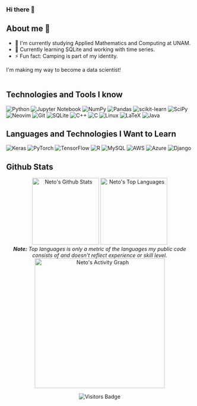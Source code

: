 ### Hi there 👋

<!--
**neto-riga/neto-riga** is a ✨ _special_ ✨ repository because its `README.md` (this file) appears on your GitHub profile.

Here are some ideas to get you started:


- 👯 I’m looking to collaborate on ...
- 🤔 I’m looking for help with ...
- 💬 Ask me about ...
- 😄 Pronouns: ...
-->
## About me 🕺
- 🔭 I'm currently studying Applied Mathematics and Computing at UNAM.
- 🌱 Currently learning SQLite and working with time series.
- ⚡ Fun fact: Camping is part of my identity.

I'm making my way to become a data scientist!<br><br>
## Technologies and Tools I know
![Python](https://img.shields.io/badge/python-3670A0?style=for-the-badge&logo=python&logoColor=ffdd54)
![Jupyter Notebook](https://img.shields.io/badge/jupyter-%23FA0F00.svg?style=for-the-badge&logo=jupyter&logoColor=white)
![NumPy](https://img.shields.io/badge/numpy-%23013243.svg?style=for-the-badge&logo=numpy&logoColor=white)
![Pandas](https://img.shields.io/badge/pandas-%23150458.svg?style=for-the-badge&logo=pandas&logoColor=white)
![scikit-learn](https://img.shields.io/badge/scikit--learn-%23F7931E.svg?style=for-the-badge&logo=scikit-learn&logoColor=white)
![SciPy](https://img.shields.io/badge/SciPy-%230C55A5.svg?style=for-the-badge&logo=scipy&logoColor=%white)
![Neovim](https://img.shields.io/badge/NeoVim-%2357A143.svg?&style=for-the-badge&logo=neovim&logoColor=white)
![Git](https://img.shields.io/badge/git-%23F05033.svg?style=for-the-badge&logo=git&logoColor=white)
![SQLite](https://img.shields.io/badge/sqlite-%2307405e.svg?style=for-the-badge&logo=sqlite&logoColor=white)
![C++](https://img.shields.io/badge/c++-%2300599C.svg?style=for-the-badge&logo=c%2B%2B&logoColor=white)
![C](https://img.shields.io/badge/c-%2300599C.svg?style=for-the-badge&logo=c&logoColor=white)
![Linux](https://img.shields.io/badge/Linux-FCC624?style=for-the-badge&logo=linux&logoColor=black)
![LaTeX](https://img.shields.io/badge/latex-%23008080.svg?style=for-the-badge&logo=latex&logoColor=white)
![Java](https://img.shields.io/badge/java-%23ED8B00.svg?style=for-the-badge&logo=java&logoColor=white)

## Languages and Technologies I Want to Learn
![Keras](https://img.shields.io/badge/Keras-%23D00000.svg?style=for-the-badge&logo=Keras&logoColor=white)
![PyTorch](https://img.shields.io/badge/PyTorch-%23EE4C2C.svg?style=for-the-badge&logo=PyTorch&logoColor=white)
![TensorFlow](https://img.shields.io/badge/TensorFlow-%23FF6F00.svg?style=for-the-badge&logo=TensorFlow&logoColor=white)
![R](https://img.shields.io/badge/r-%23276DC3.svg?style=for-the-badge&logo=r&logoColor=white)
![MySQL](https://img.shields.io/badge/mysql-%2300f.svg?style=for-the-badge&logo=mysql&logoColor=white)
![AWS](https://img.shields.io/badge/AWS-%23FF9900.svg?style=for-the-badge&logo=amazon-aws&logoColor=white)
![Azure](https://img.shields.io/badge/azure-%230072C6.svg?style=for-the-badge&logo=azure-devops&logoColor=white)
![Django](https://img.shields.io/badge/django-%23092E20.svg?style=for-the-badge&logo=django&logoColor=white)


## Github Stats
<div align="center">
<img  alt="Neto's Github Stats"  src="https://github-readme-stats.vercel.app/api?username=neto-riga&show_icons=true&include_all_commits=true&count_private=true&theme=react&title_color=4584b6&icon_color=FF7900&hide_border=true"  height="180"/>
<img  alt="Neto's Top Languages"  src="https://github-readme-stats.vercel.app/api/top-langs/?username=neto-riga&langs_count=10&layout=compact&theme=react&title_color=4584b6&hide_border=true"  height="180"/>
<br/>
<i><b>Note:</b> Top languages is only a metric of the languages my public code consists of and doesn't reflect experience or skill level.</i>
<br/>
 <a href="#"><img alt="Neto's Activity Graph" src="https://activity-graph.herokuapp.com/graph?username=neto-riga&custom_title=Contribution%20Graph&theme=react-dark&bg_color=0D1117&color=b5bfff&line=FF7900&point=f1fa8c&hide_border=true" height="350"/></a>
<br/>
 
<p align="center">
 <img src="https://komarev.com/ghpvc/?username=neto-riga&style=flat&color=orange" alt="Visitors Badge"/>
</p>
